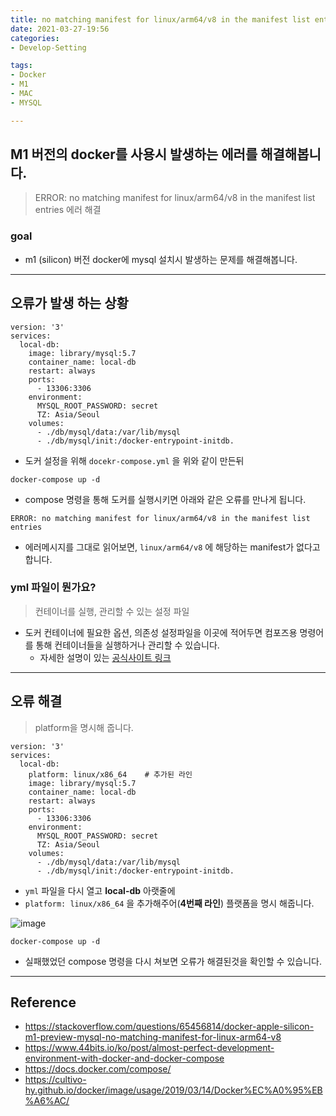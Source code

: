 ```yaml
---
title: no matching manifest for linux/arm64/v8 in the manifest list entries 해결
date: 2021-03-27-19:56
categories:
- Develop-Setting

tags:
- Docker
- M1
- MAC
- MYSQL

---
```


## M1 버전의 docker를 사용시 발생하는 에러를 해결해봅니다.
> ERROR: no matching manifest for linux/arm64/v8 in the manifest list entries 에러 해결

### goal
- m1 (silicon) 버전 docker에 mysql 설치시 발생하는 문제를 해결해봅니다.

---

## 오류가 발생 하는 상황

```
version: '3'
services:
  local-db:
    image: library/mysql:5.7
    container_name: local-db
    restart: always
    ports:
      - 13306:3306
    environment:
      MYSQL_ROOT_PASSWORD: secret
      TZ: Asia/Seoul
    volumes:
      - ./db/mysql/data:/var/lib/mysql
      - ./db/mysql/init:/docker-entrypoint-initdb.
```

- 도커 설정을 위해 `docekr-compose.yml` 을 위와 같이 만든뒤

```
docker-compose up -d
```

- compose 명령을 통해 도커를 실행시키면 아래와 같은 오류를 만나게 됩니다.
  
```
ERROR: no matching manifest for linux/arm64/v8 in the manifest list entries
```
- 에러메시지를 그대로 읽어보면, `linux/arm64/v8` 에 해당하는 manifest가 없다고 합니다.

### yml 파일이 뭔가요?
> 컨테이너를 실행, 관리할 수 있는 설정 파일

- 도커 컨테이너에 필요한 옵션, 의존성 설정파일을 이곳에 적어두면 컴포즈용 명령어를 통해 컨테이너들을 실행하거나 관리할 수 있습니다. 
  - 자세한 설명이 있는 [공식사이트 링크](https://docs.docker.com/compose/)


---

## 오류 해결
> platform을 명시해 줍니다.

```
version: '3'
services:
  local-db:
    platform: linux/x86_64    # 추가된 라인
    image: library/mysql:5.7
    container_name: local-db
    restart: always
    ports:
      - 13306:3306
    environment:
      MYSQL_ROOT_PASSWORD: secret
      TZ: Asia/Seoul
    volumes:
      - ./db/mysql/data:/var/lib/mysql
      - ./db/mysql/init:/docker-entrypoint-initdb.
```

- `yml` 파일을 다시 열고 **local-db** 아랫줄에
- `platform: linux/x86_64` 을 추가해주어(**4번째 라인**) 플랫폼을 명시 해줍니다.

![image](https://user-images.githubusercontent.com/43930419/112718079-0337ec00-8f34-11eb-9e83-a64a7deb948e.png)


```console
docker-compose up -d
```

- 실패했었던 compose 명령을 다시 쳐보면 오류가 해결된것을 확인할 수 있습니다.

---

## Reference
- https://stackoverflow.com/questions/65456814/docker-apple-silicon-m1-preview-mysql-no-matching-manifest-for-linux-arm64-v8
- https://www.44bits.io/ko/post/almost-perfect-development-environment-with-docker-and-docker-compose
- https://docs.docker.com/compose/
- https://cultivo-hy.github.io/docker/image/usage/2019/03/14/Docker%EC%A0%95%EB%A6%AC/